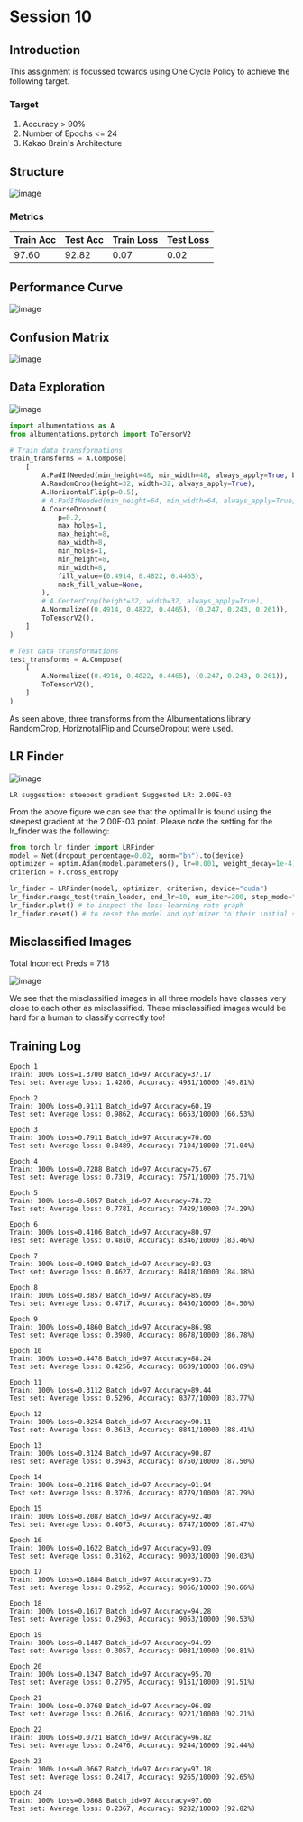 # Session 10

## Introduction

This assignment is focussed towards using One Cycle Policy to achieve the following target.

### Target
1. Accuracy > 90%
2. Number of Epochs <= 24
3. Kakao Brain's Architecture

## Structure

![image](https://github.com/Madhur-1/ERA-v1/assets/64495917/66e69db2-ca82-4bd9-91c8-1c7651e88bf3)


### Metrics
| Train Acc | Test Acc | Train Loss | Test Loss |
|-----------|----------|------------|-----------|
| 97.60     | 92.82    | 0.07       | 0.02      |


## Performance Curve
![image](https://github.com/Madhur-1/ERA-v1/assets/64495917/190a876c-4336-4746-aa3c-ada31ca17b9f)


## Confusion Matrix

![image](https://github.com/Madhur-1/ERA-v1/assets/64495917/18d91c7e-7228-48e5-87f9-b6b9af0b90e1)


## Data Exploration

![image](https://github.com/Madhur-1/ERA-v1/assets/64495917/1519e581-3b5f-4462-a8f2-07bfe110cf6f)


```python
import albumentations as A
from albumentations.pytorch import ToTensorV2

# Train data transformations
train_transforms = A.Compose(
    [
        A.PadIfNeeded(min_height=48, min_width=48, always_apply=True, border_mode=0),
        A.RandomCrop(height=32, width=32, always_apply=True),
        A.HorizontalFlip(p=0.5),
        # A.PadIfNeeded(min_height=64, min_width=64, always_apply=True, border_mode=0),
        A.CoarseDropout(
            p=0.2,
            max_holes=1,
            max_height=8,
            max_width=8,
            min_holes=1,
            min_height=8,
            min_width=8,
            fill_value=(0.4914, 0.4822, 0.4465),
            mask_fill_value=None,
        ),
        # A.CenterCrop(height=32, width=32, always_apply=True),
        A.Normalize((0.4914, 0.4822, 0.4465), (0.247, 0.243, 0.261)),
        ToTensorV2(),
    ]
)

# Test data transformations
test_transforms = A.Compose(
    [
        A.Normalize((0.4914, 0.4822, 0.4465), (0.247, 0.243, 0.261)),
        ToTensorV2(),
    ]
)

```

As seen above, three transforms from the Albumentations library RandomCrop, HoriznotalFlip and CourseDropout were used.

## LR Finder

![image](https://github.com/Madhur-1/ERA-v1/assets/64495917/4621c76f-2f3c-432a-807b-2d81ed764149)

`LR suggestion: steepest gradient
Suggested LR: 2.00E-03`

From the above figure we can see that the optimal lr is found using the steepest gradient at the 2.00E-03 point. Please note the setting for the lr_finder was the following:

```python
from torch_lr_finder import LRFinder
model = Net(dropout_percentage=0.02, norm="bn").to(device)
optimizer = optim.Adam(model.parameters(), lr=0.001, weight_decay=1e-4)
criterion = F.cross_entropy

lr_finder = LRFinder(model, optimizer, criterion, device="cuda")
lr_finder.range_test(train_loader, end_lr=10, num_iter=200, step_mode="exp")
lr_finder.plot() # to inspect the loss-learning rate graph
lr_finder.reset() # to reset the model and optimizer to their initial state
```

## Misclassified Images

Total Incorrect Preds = 718

![image](https://github.com/Madhur-1/ERA-v1/assets/64495917/042dae8d-e5d6-452c-82e7-6f6082a20bd5)



We see that the misclassified images in all three models have classes very close to each other as misclassified. These misclassified images would be hard for a human to classify correctly too!

## Training Log

```
Epoch 1
Train: 100% Loss=1.3700 Batch_id=97 Accuracy=37.17
Test set: Average loss: 1.4286, Accuracy: 4981/10000 (49.81%)

Epoch 2
Train: 100% Loss=0.9111 Batch_id=97 Accuracy=60.19
Test set: Average loss: 0.9862, Accuracy: 6653/10000 (66.53%)

Epoch 3
Train: 100% Loss=0.7911 Batch_id=97 Accuracy=70.60
Test set: Average loss: 0.8489, Accuracy: 7104/10000 (71.04%)

Epoch 4
Train: 100% Loss=0.7288 Batch_id=97 Accuracy=75.67
Test set: Average loss: 0.7319, Accuracy: 7571/10000 (75.71%)

Epoch 5
Train: 100% Loss=0.6057 Batch_id=97 Accuracy=78.72
Test set: Average loss: 0.7781, Accuracy: 7429/10000 (74.29%)

Epoch 6
Train: 100% Loss=0.4106 Batch_id=97 Accuracy=80.97
Test set: Average loss: 0.4810, Accuracy: 8346/10000 (83.46%)

Epoch 7
Train: 100% Loss=0.4909 Batch_id=97 Accuracy=83.93
Test set: Average loss: 0.4627, Accuracy: 8418/10000 (84.18%)

Epoch 8
Train: 100% Loss=0.3857 Batch_id=97 Accuracy=85.09
Test set: Average loss: 0.4717, Accuracy: 8450/10000 (84.50%)

Epoch 9
Train: 100% Loss=0.4860 Batch_id=97 Accuracy=86.98
Test set: Average loss: 0.3980, Accuracy: 8678/10000 (86.78%)

Epoch 10
Train: 100% Loss=0.4478 Batch_id=97 Accuracy=88.24
Test set: Average loss: 0.4256, Accuracy: 8609/10000 (86.09%)

Epoch 11
Train: 100% Loss=0.3112 Batch_id=97 Accuracy=89.44
Test set: Average loss: 0.5296, Accuracy: 8377/10000 (83.77%)

Epoch 12
Train: 100% Loss=0.3254 Batch_id=97 Accuracy=90.11
Test set: Average loss: 0.3613, Accuracy: 8841/10000 (88.41%)

Epoch 13
Train: 100% Loss=0.3124 Batch_id=97 Accuracy=90.87
Test set: Average loss: 0.3943, Accuracy: 8750/10000 (87.50%)

Epoch 14
Train: 100% Loss=0.2186 Batch_id=97 Accuracy=91.94
Test set: Average loss: 0.3726, Accuracy: 8779/10000 (87.79%)

Epoch 15
Train: 100% Loss=0.2087 Batch_id=97 Accuracy=92.40
Test set: Average loss: 0.4073, Accuracy: 8747/10000 (87.47%)

Epoch 16
Train: 100% Loss=0.1622 Batch_id=97 Accuracy=93.09
Test set: Average loss: 0.3162, Accuracy: 9003/10000 (90.03%)

Epoch 17
Train: 100% Loss=0.1884 Batch_id=97 Accuracy=93.73
Test set: Average loss: 0.2952, Accuracy: 9066/10000 (90.66%)

Epoch 18
Train: 100% Loss=0.1617 Batch_id=97 Accuracy=94.28
Test set: Average loss: 0.2963, Accuracy: 9053/10000 (90.53%)

Epoch 19
Train: 100% Loss=0.1487 Batch_id=97 Accuracy=94.99
Test set: Average loss: 0.3057, Accuracy: 9081/10000 (90.81%)

Epoch 20
Train: 100% Loss=0.1347 Batch_id=97 Accuracy=95.70
Test set: Average loss: 0.2795, Accuracy: 9151/10000 (91.51%)

Epoch 21
Train: 100% Loss=0.0768 Batch_id=97 Accuracy=96.08
Test set: Average loss: 0.2616, Accuracy: 9221/10000 (92.21%)

Epoch 22
Train: 100% Loss=0.0721 Batch_id=97 Accuracy=96.82
Test set: Average loss: 0.2476, Accuracy: 9244/10000 (92.44%)

Epoch 23
Train: 100% Loss=0.0667 Batch_id=97 Accuracy=97.18
Test set: Average loss: 0.2417, Accuracy: 9265/10000 (92.65%)

Epoch 24
Train: 100% Loss=0.0868 Batch_id=97 Accuracy=97.60
Test set: Average loss: 0.2367, Accuracy: 9282/10000 (92.82%)
```
